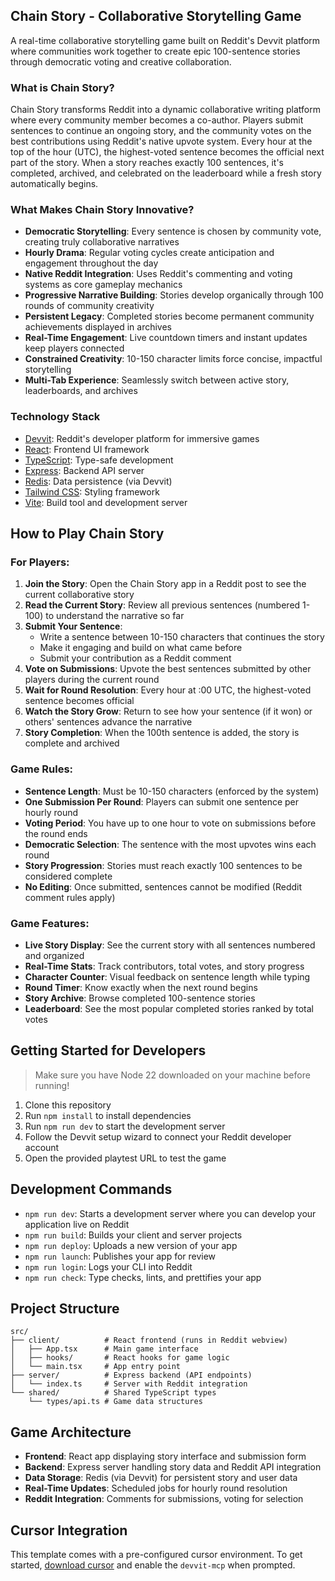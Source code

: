 ## Chain Story - Collaborative Storytelling Game

A real-time collaborative storytelling game built on Reddit's Devvit platform where communities work together to create epic 100-sentence stories through democratic voting and creative collaboration.

### What is Chain Story?

Chain Story transforms Reddit into a dynamic collaborative writing platform where every community member becomes a co-author. Players submit sentences to continue an ongoing story, and the community votes on the best contributions using Reddit's native upvote system. Every hour at the top of the hour (UTC), the highest-voted sentence becomes the official next part of the story. When a story reaches exactly 100 sentences, it's completed, archived, and celebrated on the leaderboard while a fresh story automatically begins.

### What Makes Chain Story Innovative?

- **Democratic Storytelling**: Every sentence is chosen by community vote, creating truly collaborative narratives
- **Hourly Drama**: Regular voting cycles create anticipation and engagement throughout the day
- **Native Reddit Integration**: Uses Reddit's commenting and voting systems as core gameplay mechanics
- **Progressive Narrative Building**: Stories develop organically through 100 rounds of community creativity
- **Persistent Legacy**: Completed stories become permanent community achievements displayed in archives
- **Real-Time Engagement**: Live countdown timers and instant updates keep players connected
- **Constrained Creativity**: 10-150 character limits force concise, impactful storytelling
- **Multi-Tab Experience**: Seamlessly switch between active story, leaderboards, and archives

### Technology Stack

- [Devvit](https://developers.reddit.com/): Reddit's developer platform for immersive games
- [React](https://react.dev/): Frontend UI framework
- [TypeScript](https://www.typescriptlang.org/): Type-safe development
- [Express](https://expressjs.com/): Backend API server
- [Redis](https://redis.io/): Data persistence (via Devvit)
- [Tailwind CSS](https://tailwindcss.com/): Styling framework
- [Vite](https://vite.dev/): Build tool and development server

## How to Play Chain Story

### For Players:

1. **Join the Story**: Open the Chain Story app in a Reddit post to see the current collaborative story
2. **Read the Current Story**: Review all previous sentences (numbered 1-100) to understand the narrative so far
3. **Submit Your Sentence**: 
   - Write a sentence between 10-150 characters that continues the story
   - Make it engaging and build on what came before
   - Submit your contribution as a Reddit comment
4. **Vote on Submissions**: Upvote the best sentences submitted by other players during the current round
5. **Wait for Round Resolution**: Every hour at :00 UTC, the highest-voted sentence becomes official
6. **Watch the Story Grow**: Return to see how your sentence (if it won) or others' sentences advance the narrative
7. **Story Completion**: When the 100th sentence is added, the story is complete and archived

### Game Rules:

- **Sentence Length**: Must be 10-150 characters (enforced by the system)
- **One Submission Per Round**: Players can submit one sentence per hourly round
- **Voting Period**: You have up to one hour to vote on submissions before the round ends
- **Democratic Selection**: The sentence with the most upvotes wins each round
- **Story Progression**: Stories must reach exactly 100 sentences to be considered complete
- **No Editing**: Once submitted, sentences cannot be modified (Reddit comment rules apply)

### Game Features:

- **Live Story Display**: See the current story with all sentences numbered and organized
- **Real-Time Stats**: Track contributors, total votes, and story progress
- **Character Counter**: Visual feedback on sentence length while typing
- **Round Timer**: Know exactly when the next round begins
- **Story Archive**: Browse completed 100-sentence stories
- **Leaderboard**: See the most popular completed stories ranked by total votes

## Getting Started for Developers

> Make sure you have Node 22 downloaded on your machine before running!

1. Clone this repository
2. Run `npm install` to install dependencies
3. Run `npm run dev` to start the development server
4. Follow the Devvit setup wizard to connect your Reddit developer account
5. Open the provided playtest URL to test the game

## Development Commands

- `npm run dev`: Starts a development server where you can develop your application live on Reddit
- `npm run build`: Builds your client and server projects
- `npm run deploy`: Uploads a new version of your app
- `npm run launch`: Publishes your app for review
- `npm run login`: Logs your CLI into Reddit
- `npm run check`: Type checks, lints, and prettifies your app

## Project Structure

```
src/
├── client/          # React frontend (runs in Reddit webview)
│   ├── App.tsx      # Main game interface
│   ├── hooks/       # React hooks for game logic
│   └── main.tsx     # App entry point
├── server/          # Express backend (API endpoints)
│   └── index.ts     # Server with Reddit integration
└── shared/          # Shared TypeScript types
    └── types/api.ts # Game data structures
```

## Game Architecture

- **Frontend**: React app displaying story interface and submission form
- **Backend**: Express server handling story data and Reddit API integration
- **Data Storage**: Redis (via Devvit) for persistent story and user data
- **Real-Time Updates**: Scheduled jobs for hourly round resolution
- **Reddit Integration**: Comments for submissions, voting for selection

## Cursor Integration

This template comes with a pre-configured cursor environment. To get started, [download cursor](https://www.cursor.com/downloads) and enable the `devvit-mcp` when prompted.
